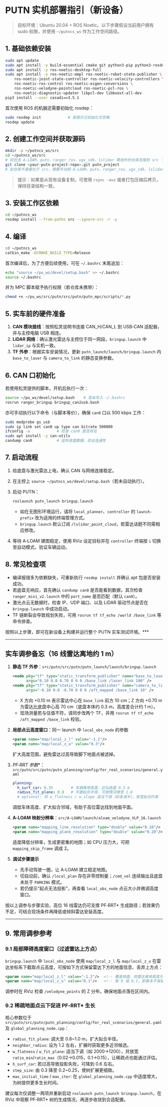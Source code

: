 # PUTN 实机部署指引（新设备）

> 目标环境：Ubuntu 20.04 + ROS Noetic。以下步骤假设当前用户拥有 sudo 权限，并使用 `~/putncs_ws` 作为工作空间路径。

## 1. 基础依赖安装

```bash
sudo apt update
sudo apt install -y build-essential cmake git python3-pip python3-rosdep
sudo apt install -y ros-noetic-desktop-full
sudo apt install -y ros-noetic-ompl ros-noetic-robot-state-publisher \
    ros-noetic-joint-state-controller ros-noetic-velocity-controllers \
    ros-noetic-ros-control ros-noetic-eigen-conversions \
    ros-noetic-velodyne-pointcloud ros-noetic-pcl-ros \
    ros-noetic-diagnostic-updater libpcl-dev libboost-all-dev
pip3 install --user casadi==3.5.1
```

首次使用 ROS 的机器还需要初始化 rosdep：

```bash
sudo rosdep init            # 若提示已初始化可忽略
rosdep update
```

## 2. 创建工作空间并获取源码

```bash
mkdir -p ~/putncs_ws/src
cd ~/putncs_ws/src
# 将包含 A-LOAM、putn、ranger_ros、ugv_sdk、lslidar 等组件的仓库克隆到 src 下
git clone <your-putn-project-repo>.git putn_project
# 如仓库不直接位于 src，需要手动把 A-LOAM、putn、ranger_ros、ugv_sdk、lslidar 等目录放入 ~/putncs_ws/src/
```

> 提示：如果是从现有设备复制，可使用 `rsync -avz` 或者打包压缩后拷贝，保持目录结构一致。

## 3. 安装工作区依赖

```bash
cd ~/putncs_ws
rosdep install --from-paths src --ignore-src -r -y
```

## 4. 编译

```bash
cd ~/putncs_ws
catkin_make -DCMAKE_BUILD_TYPE=Release
```

首次编译后，为了方便后续使用，可在 `~/.bashrc` 末尾追加：

```bash
echo "source ~/pu_ws/devel/setup.bash" >> ~/.bashrc
source ~/.bashrc
```

并为 MPC 脚本赋予执行权限（若仓库未携带）：

```bash
chmod +x ~/pu_ws/src/putn/src/putn/putn_mpc/scripts/*.py
```

## 5. 实车前的硬件准备

1. **CAN 模块接线**：按照松灵说明书连接 CAN_H/CAN_L 到 USB‑CAN 适配器，并与主控电脑 USB 相连。  
2. **LiDAR 网络**：确认激光雷达与主控位于同一网段，`bringup.launch` 中 `lidar_ip` 与实机一致。  
3. **TF 外参**：根据实车安装情况，更新 `putn_launch/launch/bringup.launch` 内 `base_to_laser` 与 `camera_to_link` 的静态变换参数。

## 6. CAN 口初始化

若使用松灵提供的脚本，开机后执行一次：

```bash
source ~/pu_ws/devel/setup.bash    # 若未写入 ~/.bashrc
rosrun ranger_bringup bringup_can2usb.bash
```

亦可手动执行以下命令（与脚本等价），确保 `can0` 口以 500 kbps 工作：

```bash
sudo modprobe gs_usb
sudo ip link set can0 up type can bitrate 500000
ifconfig -a            # 检查 can0 是否存在
sudo apt install -y can-utils
candump can0           # 监听底盘数据，验证连通性
```

## 7. 启动流程

1. 给底盘与激光雷达上电，确认 CAN 与网络连接稳定。  
2. 在主控上 `source ~/putncs_ws/devel/setup.bash`（若未自动执行）。  
3. 启动 PUTN：

   ```bash
   roslaunch putn_launch bringup.launch
   ```

   - 如在无图形环境运行，请将 `local_planner`、`controller` 的 `launch-prefix` 改为适用的终端管理方式。  
   - `bringup.launch` 默认订阅 `/lslidar_point_cloud`，若雷达话题不同需相应修改。

4. 等待 A‑LOAM 建图稳定，使用 RViz 设定目标并在 `controller` 终端按 `i` 切换至自动模式，验证车辆运动。

## 8. 常见检查项

- 编译报错多为依赖缺失，可重新执行 `rosdep install` 并确认 apt 包是否安装成功。  
- 若底盘无响应，首先确认 `candump can0` 是否能看到数据，其次检查 `ranger_mini_v2.launch` 中的 `port_name` 是否匹配（默认 `can0`）。  
- 激光点云无数据时，检查 IP、UDP 端口、以及 LiDAR 驱动节点是否在 `bringup.launch` 中成功启动。  
- TF 链断裂会导致规划失败，可用 `rosrun tf tf_echo /world /base_link` 等命令排查。

按照以上步骤，即可在新设备上构建并运行整个 PUTN 实车测试环境。***

---

## 实车调参备忘（16 线雷达离地约 1 m）

1. **静态 TF 外参**：`src/putn/src/putn/putn_launch/launch/bringup.launch`
   ```xml
   <node pkg="tf" type="static_transform_publisher" name="base_to_laser"
         args="0.10 0.0 0.70 0 0 0 /base_link /laser_link 100" />
   <node pkg="tf" type="static_transform_publisher" name="camera_to_link"
         args="-0.10 0.0 -0.70 0 0 0 /aft_mapped /base_link 10" />
   ```
   - X 方向 +0.10 m 表示雷达中心在 `base_link` 前方 10 cm；Z 方向 +0.70 m 为雷达比底盘中心高 70 cm（底盘本体约 0.3 m，高度差合计约 1 m）。
   - 现场测量若与估值不符，请同步改两个 TF，并用 `rosrun tf tf_echo /aft_mapped /base_link` 校验。

2. **局部点云高度窗口**：同一 launch 中 `local_obs_node` 的参数
   ```xml
   <param name="map/local_z_l" value="-1.2"/>
   <param name="map/local_z_u" value="0.3"/>
   ```
   扩大高度范围，避免雷达过高导致脚下地面点被滤掉。

3. **PF‑RRT* 参数**：`src/putn/src/putn/putn_planning/config/for_real_scenarios/general.yaml`
   ```yaml
   planning:
     h_surf_car: 0.35        # 车辆离地高度，近似底盘 0.3 m
     radius_fit_plane: 0.8   # 平面拟合半径，可按情况增至 1.0
     # optional: 将 w_flatness / w_slope 适当下调（如各减半），放宽拟合约束
   ```
   调低车体高度、扩大拟合邻域，有助于高位雷达找到地面平面。

4. **A‑LOAM 映射分辨率**：`src/A-LOAM/launch/aloam_velodyne_VLP_16.launch`
   ```xml
   <param name="mapping_line_resolution" type="double" value="0.10"/>
   <param name="mapping_plane_resolution" type="double" value="0.20"/>
   ```
   适度降低分辨率，生成更密集的地图；如 CPU 压力大，可把 `mapping_skip_frame` 调成 2。

5. **调试步骤提示**
   - 先手动驾驶一圈，让 A‑LOAM 建立稳定地图。
   - 切自动前，确认 `/local_plan` 存在非零控制量；`/cmd_vel` 连续输出且底盘未处于 `PARKING` 模式。
   - 若仍提示“起点无法投影”，再查看 `local_obs_node` 点云大小并微调高度窗口。

按以上调参与步骤实验，高位 16 线雷达仍可支撑 PF‑RRT* 生成路径；若效果仍不足，可结合现场条件再降低或倾斜雷达安装高度。


---

## 9. 常用调参参考

### 9.1 局部障碍高度窗口（过滤雷达上方点）
`bringup.launch` 中 `local_obs_node` 使用 `map/local_z_l` 与 `map/local_z_u` 在雷达坐标系下截取点云高度，可按如下方式保留雷达下方的地面信息、丢弃上方点：

```xml
<param name="map/local_z_l" value="-1.2"/>  <!-- 覆盖地面，视雷达离地高度可在 -1.0~-1.3 调整 -->
<param name="map/local_z_u" value="0.1"/>   <!-- 取 0 或 0.1，即基本不保留雷达上方点 -->
```

调参时在 RViz 检查 `/velodyne_points` 的 Z 分布，确保地面点落在区间内。

### 9.2 稀疏地面点云下促进 PF‑RRT* 生长
核心参数位于 `src/putn/src/putn/putn_planning/config/for_real_scenarios/general.yaml` 及 `global_planning_node.cpp`：

- `radius_fit_plane`: 调大至 0.8~1.0 m，扩大拟合半径。  
- `neighbor_radius`: 设为 1.2 左右，扩展时获取更多近邻候选。  
- `w_flatness` / `w_fit_plane`: 适当下调（如 2000→1200），并放宽 `ratio_min`/`ratio_max`（0.02→0.015，0.1→0.15），让稀疏点也能通过评估。  
- `h_surf_car`: 若过高导致投影失败，可降到 0.6 左右。  
- `step_size`: 由 0.3 降至 0.2~0.25，使树扩展更细致。  
- `max_initial_time` / `max_iter`: 在 `global_planning_node.cpp` 中适度增大，为树提供更多生长时间。

建议每次仅调整一两项并重新启动 `roslaunch putn_launch bringup.launch`，在 RViz 中观察 PF‑RRT* 树的生成情况，再逐步收敛到合适配置。

